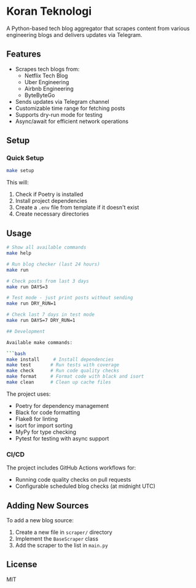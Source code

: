 # Koran Teknologi

A Python-based tech blog aggregator that scrapes content from various engineering blogs and delivers updates via Telegram.

## Features

- Scrapes tech blogs from:
  - Netflix Tech Blog
  - Uber Engineering
  - Airbnb Engineering
  - ByteByteGo
- Sends updates via Telegram channel
- Customizable time range for fetching posts
- Supports dry-run mode for testing
- Async/await for efficient network operations

## Setup

### Quick Setup

```bash
make setup
```

This will:
1. Check if Poetry is installed
2. Install project dependencies
3. Create a `.env` file from template if it doesn't exist
4. Create necessary directories

## Usage

```bash
# Show all available commands
make help

# Run blog checker (last 24 hours)
make run

# Check posts from last 3 days
make run DAYS=3

# Test mode - just print posts without sending
make run DRY_RUN=1

# Check last 7 days in test mode
make run DAYS=7 DRY_RUN=1

## Development

Available make commands:

```bash
make install     # Install dependencies
make test       # Run tests with coverage
make check      # Run code quality checks
make format     # Format code with black and isort
make clean      # Clean up cache files
```

The project uses:
- Poetry for dependency management
- Black for code formatting
- Flake8 for linting
- isort for import sorting
- MyPy for type checking
- Pytest for testing with async support

### CI/CD

The project includes GitHub Actions workflows for:
- Running code quality checks on pull requests
- Configurable scheduled blog checks (at midnight UTC)

## Adding New Sources

To add a new blog source:

1. Create a new file in `scraper/` directory
2. Implement the `BaseScraper` class
3. Add the scraper to the list in `main.py`

## License

MIT